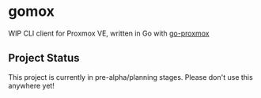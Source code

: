 # gomox

WIP CLI client for Proxmox VE, written in Go with [go-proxmox](https://github.com/luthermonson/go-proxmox)

## Project Status

This project is currently in pre-alpha/planning stages. Please don't use this anywhere yet!
